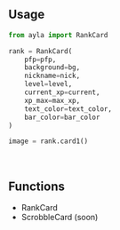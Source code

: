 
## Usage

```py
from ayla import RankCard

rank = RankCard(
    pfp=pfp,
    background=bg,
    nickname=nick,
    level=level,
    current_xp=current,
    xp_max=max_xp,
    text_color=text_color,
    bar_color=bar_color
)

image = rank.card1()
```
<br>

## Functions

- RankCard
- ScrobbleCard (soon)